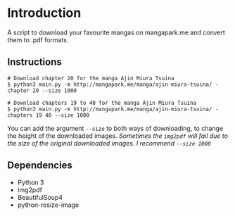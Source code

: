 # Introduction

A script to download your favourite mangas on mangapark.me and convert them to .pdf formats.

## Instructions

```
# Download chapter 20 for the manga Ajin Miura Tsuina 
$ python3 main.py -m http://mangapark.me/manga/ajin-miura-tsuina/ -chapter 20 --size 1000

# Download chapters 19 to 40 for the manga Ajin Miura Tsuina
$ python3 main.py -m http://mangapark.me/manga/ajin-miura-tsuina/ -chapters 19 40 --size 1000
```

You can add the argument `--size` to both ways of downloading, to change the height of the downloaded images.
_Sometimes the `img2pdf` will fail due to the size of the original downloaded images. I recommend `--size 1000`_

## Dependencies

- Python 3
- img2pdf
- BeautifulSoup4
- python-resize-image
